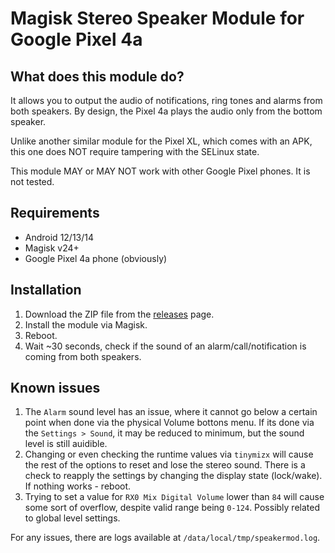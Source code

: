 Magisk Stereo Speaker Module for Google Pixel 4a
====================

## What does this module do?
It allows you to output the audio of notifications, ring tones and alarms from both speakers.
By design, the Pixel 4a plays the audio only from the bottom speaker.

Unlike another similar module for the Pixel XL, which comes with an APK, this one does NOT require tampering with the SELinux state.

This module MAY or MAY NOT work with other Google Pixel phones. It is not tested.

## Requirements
- Android 12/13/14
- Magisk v24+
- Google Pixel 4a phone (obviously)

## Installation
1. Download the ZIP file from the [releases](https://github.com/ku4eto/Magisk_SpeakerMod_Pixel_4a/releases) page.
2. Install the module via Magisk.
3. Reboot.
4. Wait ~30 seconds, check if the sound of an alarm/call/notification is coming from both speakers.

## Known issues
1. The `Alarm` sound level has an issue, where it cannot go below a certain point when done via the physical Volume bottons menu. If its done via the `Settings > Sound`, it may be reduced to minimum, but the sound level is still auidible.
2. Changing or even checking the runtime values via `tinymizx` will cause the rest of the options to reset and lose the stereo sound. There is a check to reapply the settings by changing the display state (lock/wake). If nothing works - reboot.
3. Trying to set a value for `RX0 Mix Digital Volume` lower than `84` will cause some sort of overflow, despite valid range being `0-124`. Possibly related to global level settings.


For any issues, there are logs available at `/data/local/tmp/speakermod.log`.
